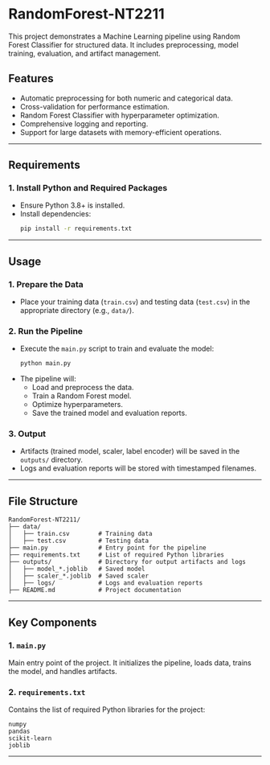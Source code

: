 # **RandomForest-NT2211**

This project demonstrates a Machine Learning pipeline using Random Forest Classifier for structured data. It includes preprocessing, model training, evaluation, and artifact management.

## **Features**
- Automatic preprocessing for both numeric and categorical data.
- Cross-validation for performance estimation.
- Random Forest Classifier with hyperparameter optimization.
- Comprehensive logging and reporting.
- Support for large datasets with memory-efficient operations.

---

## **Requirements**

### **1. Install Python and Required Packages**
- Ensure Python 3.8+ is installed.
- Install dependencies:
  ```bash
  pip install -r requirements.txt
  ```

---

## **Usage**

### **1. Prepare the Data**
- Place your training data (`train.csv`) and testing data (`test.csv`) in the appropriate directory (e.g., `data/`).

### **2. Run the Pipeline**
- Execute the `main.py` script to train and evaluate the model:
  ```bash
  python main.py
  ```
- The pipeline will:
  - Load and preprocess the data.
  - Train a Random Forest model.
  - Optimize hyperparameters.
  - Save the trained model and evaluation reports.

### **3. Output**
- Artifacts (trained model, scaler, label encoder) will be saved in the `outputs/` directory.
- Logs and evaluation reports will be stored with timestamped filenames.

---

## **File Structure**
```plaintext
RandomForest-NT2211/
├── data/
│   ├── train.csv        # Training data
│   ├── test.csv         # Testing data
├── main.py              # Entry point for the pipeline
├── requirements.txt     # List of required Python libraries
├── outputs/             # Directory for output artifacts and logs
│   ├── model_*.joblib   # Saved model
│   ├── scaler_*.joblib  # Saved scaler
│   ├── logs/            # Logs and evaluation reports
├── README.md            # Project documentation
```

---

## **Key Components**
### **1. `main.py`**
Main entry point of the project. It initializes the pipeline, loads data, trains the model, and handles artifacts.

### **2. `requirements.txt`**
Contains the list of required Python libraries for the project:
```plaintext
numpy
pandas
scikit-learn
joblib
```

---
